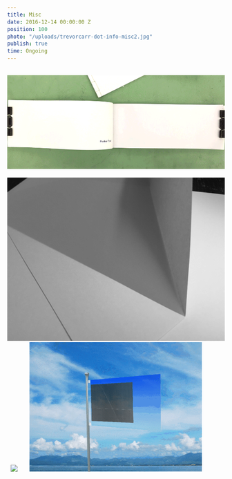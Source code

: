 ```yaml
---
title: Misc
date: 2016-12-14 00:00:00 Z
position: 100
photo: "/uploads/trevorcarr-dot-info-misc2.jpg"
publish: true
time: Ongoing
---
```


<img ix-path="trevorcarr-dot-info-misc19.jpg"
     sizes="100vw" />
<img ix-path="trevorcarr-dot-info-misc1.jpg"
     sizes="100vw" />
<img ix-path="trevorcarr-dot-info-misc2.jpg"
     sizes="100vw" />
<img ix-path="trevorcarr-dot-info-misc3.jpg"
     sizes="100vw" />
<img ix-path="trevorcarr-dot-info-misc4.jpg"
     sizes="100vw" />
![](/uploads/trevorcarr-dot-info-misc5.gif)
<img ix-path="trevorcarr-dot-info-misc6.png"
     sizes="100vw" />
![](/uploads/trevorcarr-dot-info-misc7.gif)
<img ix-path="trevorcarr-dot-info-misc8.jpg"
     sizes="100vw" />
<img ix-path="trevorcarr-dot-info-misc9.png"
     sizes="100vw" />
![](/uploads/trevorcarr-dot-info-misc10.gif)
<img ix-path="trevorcarr-dot-info-misc11.png"
     sizes="100vw" />
<img ix-path="trevorcarr-dot-info-misc12.jpg"
     sizes="100vw" />
<img ix-path="trevorcarr-dot-info-misc13.jpg"
     sizes="100vw" />
<img ix-path="trevorcarr-dot-info-misc15.png"
     sizes="100vw" />
<img ix-path="trevorcarr-dot-info-misc16.png"
     sizes="100vw" />
<img ix-path="trevorcarr-dot-info-misc17.jpg"
     sizes="100vw" />
![](/uploads/trevorcarr-dot-info-misc18.gif)
<img ix-path="trevorcarr-dot-info-misc22.png"
     sizes="100vw" />
<img ix-path="trevorcarr-dot-info-misc24.jpg"
     sizes="100vw" />
<img ix-path="trevorcarr-dot-info-misc20.png"
     sizes="100vw" />
<img ix-path="trevorcarr-dot-info-misc21.png"
     sizes="100vw" />
